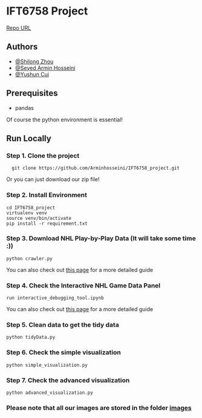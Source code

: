 # IFT6758 Project
[Repo URL](https://github.com/sl-Zhou/NLP-project)

## Authors
- [@Shilong Zhou](https://github.com/sl-Zhou)
- [@Seyed Armin Hosseini](https://github.com/Arminhosseini)
- [@Yushun Cui](https://github.com/loongtop)


## Prerequisites
- pandas


  
Of course the python environment is essential!

## Run Locally

### Step 1. Clone the project
```
  git clone https://github.com/Arminhosseini/IFT6758_project.git
```
Or you can just download our zip file!

### Step 2. Install Environment
```
cd IFT6758_project
virtualenv venv
source venv/bin/activate
pip install -r requirement.txt
```

### Step 3. Download NHL Play-by-Play Data (It will take some time :))
``` 
python crawler.py
```
You can also check out [this page](https://github.com/Arminhosseini/IFT6758_project/blob/main/docs/crawler.md) for a more detailed guide

### Step 4. Check the Interactive NHL Game Data Panel
```
run interactive_debugging_tool.ipynb
```
You can also check out [this page](https://github.com/Arminhosseini/IFT6758_project/blob/main/docs/interactive_debugging_tool.md) for a more detailed guide

### Step 5. Clean data to get the tidy data
```
python tidyData.py
```

### Step 6. Check the simple visualization
```
python simple_visualization.py
```

### Step 7. Check the advanced visualization
```
python advanced_visualization.py
```

### Please note that all our images are stored in the folder [images](https://github.com/Arminhosseini/IFT6758_project/tree/main/images)

